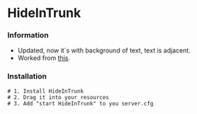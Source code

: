 # HideInTrunk

### Information
- Updated, now it´s with background of text, text is adjacent.
- Worked from [this](https://github.com/EGUltraTM/HideInTrunk).

### Installation
```
# 1. Install HideInTrunk
# 2. Drag it into your resources
# 3. Add "start HideInTrunk" to you server.cfg
```
